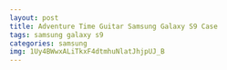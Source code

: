 ```yaml
---
layout: post
title: Adventure Time Guitar Samsung Galaxy S9 Case
tags: samsung galaxy s9
categories: samsung
img: 1Uy4BWwxALiTkxF4dtmhuNlatJhjpUJ_B
---
```

